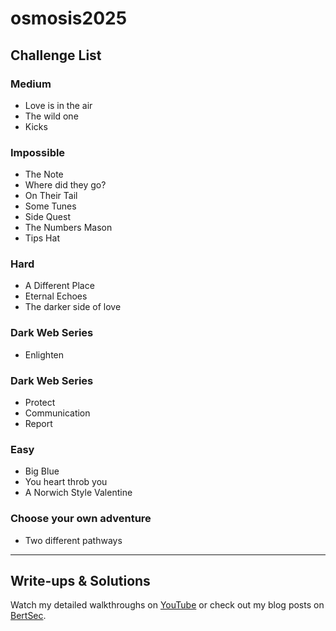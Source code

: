 # osmosis2025

## Challenge List

### Medium
- Love is in the air
- The wild one
- Kicks

### Impossible
- The Note
- Where did they go?
- On Their Tail
- Some Tunes
- Side Quest
- The Numbers Mason
- Tips Hat

### Hard
- A Different Place
- Eternal Echoes
- The darker side of love

### Dark Web Series 
- Enlighten

### Dark Web Series
- Protect
- Communication
- Report

### Easy
- Big Blue
- You heart throb you
- A Norwich Style Valentine

### Choose your own adventure
- Two different pathways

---
## Write-ups & Solutions
Watch my detailed walkthroughs on [YouTube](https://www.youtube.com/@BertSec)
or check out my blog posts on [BertSec](https://bertsec.com).
